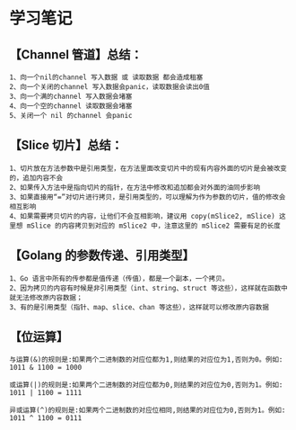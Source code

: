 # 学习笔记

## 【Channel 管道】总结：
	1、向一个nil的channel 写入数据 或 读取数据 都会造成租塞
	2、向一个关闭的channel 写入数据会panic，读取数据会读出0值
	3、向一个满的channel 写入数据会堵塞
	4、向一个空的channel 读取数据会堵塞
	5、关闭一个 nil 的channel 会panic

## 【Slice 切片】总结：
	1、切片放在方法参数中是引用类型，在方法里面改变切片中的现有内容外面的切片是会被改变的，追加内容不会
	2、如果传入方法中是指向切片的指针，在方法中修改和追加都会对外面的油同步影响
	3、如果直接用“=”对切片进行拷贝，是引用类型的，可以理解为作为参数的切片，值的修改会相互影响
	4、如果需要拷贝切片的内容，让他们不会互相影响，建议用 copy(mSlice2, mSlice) 这里想 mSlice 的内容拷贝到对应的 mSlice2 中，注意这里的 mSlice2 需要有足的长度

## 【Golang 的参数传递、引用类型】
	1、Go 语言中所有的传参都是值传递（传值），都是一个副本，一个拷贝。
	2、因为拷贝的内容有时候是非引用类型（int、string、struct 等这些），这样就在函数中就无法修改原内容数据；
	3、有的是引用类型（指针、map、slice、chan 等这些），这样就可以修改原内容数据

## 【位运算】
	与运算(&)的规则是:如果两个二进制数的对应位都为1,则结果的对应位为1,否则为0。例如:
	1011 & 1100 = 1000

	或运算(|)的规则是:如果两个二进制数的对应位都为0,则结果的对应位为0,否则为1。例如:
	1011 | 1100 = 1111

	异或运算(^)的规则是:如果两个二进制数的对应位相同,则结果的对应位为0,否则为1。例如:
	1011 ^ 1100 = 0111






